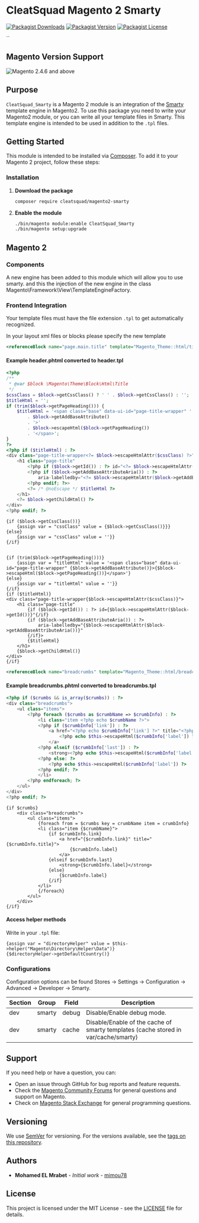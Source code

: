 # CleatSquad Magento 2 Smarty

[![Packagist Downloads](https://img.shields.io/packagist/dm/cleatsquad/magento2-smarty?color=blue)](https://packagist.org/packages/cleatsquad/magento2-smarty/stats)
[![Packagist Version](https://img.shields.io/packagist/v/cleatsquad/magento2-smarty?color=blue)](https://packagist.org/packages/cleatsquad/magento2-smarty)
[![Packagist License](https://img.shields.io/packagist/l/cleatsquad/magento2-smarty)](https://github.com/cleatsquad/magento2-smarty/blob/main/LICENSE)

``
## Magento Version Support

![Magento 2.4.6 and above](https://img.shields.io/badge/Magento-2.4%20and%20above-brightgreen.svg?style=flat)

## Purpose

`CleatSquad_Smarty` is a Magento 2 module is an integration of the [Smarty](https://www.smarty.net/) template engine in Magento2.
To use this package you need to write your Magento2 module, or you can write all your template files in Smarty.
This template engine is intended to be used in addition to the `.tpl` files.

## Getting Started

This module is intended to be installed via [Composer](https://getcomposer.org/). To add it to your Magento 2 project, follow these steps:

### Installation

1. **Download the package**
    ```bash
    composer require cleatsquad/magento2-smarty
    ```

2. **Enable the module**
    ```bash
    ./bin/magento module:enable CleatSquad_Smarty
    ./bin/magento setup:upgrade
    ```

## Magento 2 

### Components

A new engine has been added to this module which will allow you to use smarty. and this the injection of the new engine in the class Magento\Framework\View\TemplateEngineFactory.

### Frontend Integration

Your template files must have the file extension `.tpl` to get automatically recognized.

In your layout xml files or blocks please specify the new template

```xml
<referenceBlock name="page.main.title" template="Magento_Theme::html/title.tpl"/>
```

#### Example header.phtml converted to header.tpl

```php
<?php
/**
 * @var $block \Magento\Theme\Block\Html\Title
 */
$cssClass = $block->getCssClass() ? ' ' . $block->getCssClass() : '';
$titleHtml = '';
if (trim($block->getPageHeading())) {
    $titleHtml = '<span class="base" data-ui-id="page-title-wrapper" '
        . $block->getAddBaseAttribute()
        . '>'
        . $block->escapeHtml($block->getPageHeading())
        . '</span>';
}
?>
<?php if ($titleHtml) : ?>
<div class="page-title-wrapper<?= $block->escapeHtmlAttr($cssClass) ?>">
    <h1 class="page-title"
        <?php if ($block->getId()) : ?> id="<?= $block->escapeHtmlAttr($block->getId()) ?>" <?php endif; ?>
        <?php if ($block->getAddBaseAttributeAria()) : ?>
            aria-labelledby="<?= $block->escapeHtmlAttr($block->getAddBaseAttributeAria()) ?>"
        <?php endif; ?>>
        <?= /* @noEscape */ $titleHtml ?>
    </h1>
    <?= $block->getChildHtml() ?>
</div>
<?php endif; ?>

```

```tpl
{if ($block->getCssClass())}
    {assign var = "cssClass" value = {$block->getCssClass()}}}
{else}
    {assign var = "cssClass" value = ''}}
{/if}


{if (trim($block->getPageHeading()))}
    {assign var = "titleHtml" value = '<span class="base" data-ui-id="page-title-wrapper" {$block->getAddBaseAttribute()}>{$block->escapeHtml($block->getPageHeading())}</span>'}
{else}
    {assign var = "titleHtml" value = ''}}
{/if}
{if ($titleHtml)}
<div class="page-title-wrapper{$block->escapeHtmlAttr($cssClass)}">
    <h1 class="page-title"
        {if ($block->getId()) : ?> id={$block->escapeHtmlAttr($block->getId())}"{/if}
        {if ($block->getAddBaseAttributeAria()) : ?>
            aria-labelledby="{$block->escapeHtmlAttr($block->getAddBaseAttributeAria())}"
        {/if}>
        {$titleHtml}
    </h1>
    {$block->getChildHtml()}
</div>
{/if}
```

```xml
<referenceBlock name="breadcrumbs" template="Magento_Theme::html/breadcrumbs.tpl"/>
```

#### Example breadcrumbs.phtml converted to breadcrumbs.tpl

```php
<?php if ($crumbs && is_array($crumbs)) : ?>
<div class="breadcrumbs">
    <ul class="items">
        <?php foreach ($crumbs as $crumbName => $crumbInfo) : ?>
            <li class="item <?php echo $crumbName ?>">
            <?php if ($crumbInfo['link']) : ?>
                <a href="<?php echo $crumbInfo['link'] ?>" title="<?php echo $this->escapeHtml($crumbInfo['title']) ?>">
                    <?php echo $this->escapeHtml($crumbInfo['label']) ?>
                </a>
            <?php elseif ($crumbInfo['last']) : ?>
                <strong><?php echo $this->escapeHtml($crumbInfo['label']) ?></strong>
            <?php else: ?>
                <?php echo $this->escapeHtml($crumbInfo['label']) ?>
            <?php endif; ?>
            </li>
        <?php endforeach; ?>
    </ul>
</div>
<?php endif; ?>
```

```tpl
{if $crumbs}
    <div class="breadcrumbs">
        <ul class="items">
            {foreach from = $crumbs key = crumbName item = crumbInfo}
            <li class="item {$crumbName}">
                {if $crumbInfo.link}
                    <a href="{$crumbInfo.link}" title="{$crumbInfo.title}">
                        {$crumbInfo.label}
                    </a>
                {elseif $crumbInfo.last}
                    <strong>{$crumbInfo.label}</strong>
                {else}
                    {$crumbInfo.label}
                {/if}
            </li>
            {/foreach}
        </ul>
    </div>
{/if}
```

#### Access helper methods

Write in your `.tpl` file:

```tpl
{assign var = "directoryHelper" value = $this->helper("Magento\Directory\Helper\Data")}
{$directoryHelper->getDefaultCountry()}
```

### Configurations

Configuration options can be found Stores -> Settings -> Configuration -> Advanced -> Developer -> Smarty.

| Section | Group | Field | Description | 
| ------ | ----- | ----- | ----------- |
| dev | smarty | debug | Disable/Enable debug mode. |
| dev | smarty| cache | Disable/Enable of the cache of smarty templates (cache stored in var/cache/smarty) |

## Support

If you need help or have a question, you can:

- Open an issue through GitHub for bug reports and feature requests.
- Check the [Magento Community Forums](https://community.magento.com/) for general questions and support on Magento.
- Check on [Magento Stack Exchange](https://magento.stackexchange.com/) for general programming questions.

## Versioning

We use [SemVer](http://semver.org/) for versioning. For the versions available, see the [tags on this repository](https://github.com/cleatsquad/magento-smarty/tags). 

## Authors

- **Mohamed EL Mrabet** - *Initial work* - [mimou78](https://github.com/mimou78)

## License

This project is licensed under the MIT License - see the [LICENSE](LICENSE) file for details.
